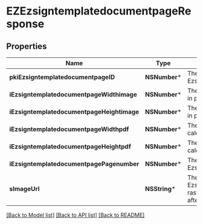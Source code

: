 # EZEzsigntemplatedocumentpageResponse

## Properties
Name | Type | Description | Notes
------------ | ------------- | ------------- | -------------
**pkiEzsigntemplatedocumentpageID** | **NSNumber*** | The unique ID of the Ezsigntemplatedocumentpage | 
**iEzsigntemplatedocumentpageWidthimage** | **NSNumber*** | The Width of the page&#39;s image in pixels calculated at 100 DPI | 
**iEzsigntemplatedocumentpageHeightimage** | **NSNumber*** | The Height of the page&#39;s image in pixels calculated at 100 DPI | 
**iEzsigntemplatedocumentpageWidthpdf** | **NSNumber*** | The Width of the page in points calculated at 72 DPI | 
**iEzsigntemplatedocumentpageHeightpdf** | **NSNumber*** | The Height of the page in points calculated at 72 DPI | 
**iEzsigntemplatedocumentpagePagenumber** | **NSNumber*** | The page number in the Ezsigntemplatedocument | 
**sImageUrl** | **NSString*** | The Url to the Ezsigntemplatedocumentpage&#39;s rasterized image.  Url will expire after 5 minutes. | 

[[Back to Model list]](../README.md#documentation-for-models) [[Back to API list]](../README.md#documentation-for-api-endpoints) [[Back to README]](../README.md)


